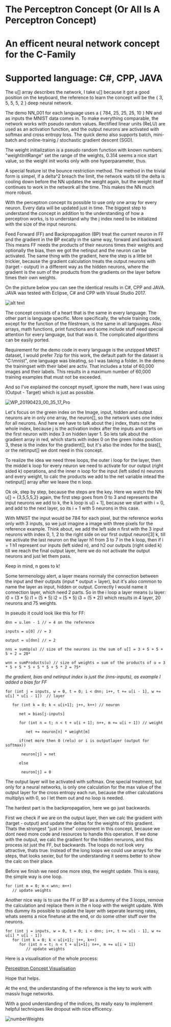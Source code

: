 # The Perceptron Concept (Or All Is A Perceptron Concept)
# An efficent neural network concept for the C-Family
# Supported language: C#, CPP, JAVA

The u[] array describes the network, I take u[] because it got a good position on the keyboard, the reference to learn the concept will be the { 3, 5, 5, 5, 2 } deep neural network. 

The demo NN_001 for each language uses a { 784, 25, 25, 25, 10 } NN and as inputs the MNIST data comes in.
To make everything comparable, the network works with pseudo random values. 
Rectified linear units (ReLU) are used as an activation function,
and the output neurons are activated with softmax and cross entropy loss.
The quick demo also supports batch, mini-batch and online-trainig / stochastic gradient descent (SGD). 

The weight initialization is a pseudo random function with known numbers. 
"weightInitRange" set the range of the weights, 0.314 seems a nice start value, 
so the weight init works only with one hyperparameter, thus.

A special feature ist the bounce restriction method.
The method in the trivial form is simpel, if a delta^2 breach the limit, the network waits till the delta is cooling down before the NN updates the weight again, but the weight itself continues to work in the network all the time. This makes the NN much more robust.

With the perceptron concept its possible to use only one array for every neuron. Every data will be updated just in time.
The biggest step to understand the concept in addition to the understanding of how a perceptron works, 
is to understand why the j index need to be initialized with the size of the input neurons.

Feed Forward (FF) and Backpropagation (BP) treat the current neuron in FF and the gradient in the BP excatly in the same way, forward and backward. This means FF needs the products of their neurons times their weights and optionally the bias, then we got the netinput and the neuron can be activated.
The same thing with the gradient, here the step is a little bit trickier, because the gradient calculation treats the output neurons with (target - output) in a different way as the hidden neurons, where the gradient is the sum of the products from the gradients on the layer before times their own weights.

On the picture below you can see the identical results in C#, CPP and JAVA. JAVA was tested with Eclipse, C#  and CPP with Visual Studio 2017.

![alt text](https://user-images.githubusercontent.com/53048236/61723001-99813b00-ad6b-11e9-81ea-aaa683a98b4f.png)

The concept consists of a heart that is the same in every language. The other part is language specific.
More specifically, the whole training code, except for the function of the filestream, is the same in all languages.
Also arrays, math functions, print functions and some include stuff need special attention for every language, but that was it.
The complicated algorithms can be easily ported.

Requirement for the demo code in every language is the unzipped MNIST dataset, I would prefer 7zip for this work, the default path for the dataset is "C:\mnist\", one language was bleating, so I was taking a folder. In the demo the trainingset with their label are activ. 
That includes a total of 60,000 images and their labels. This results in a maximum number of 60,000 training examples that must not be exceeded.


And so I've explained the concept myself, ignore the math, here I was using (Output - Target) which is just as possible.

![WP_20190423_00_35_17_Pro](https://user-images.githubusercontent.com/53048236/61755635-ca3b9180-adb8-11e9-99a6-adfce47950a5.jpg)

Let's focus on the green index on the Image, input, hidden and output neurons are in only one array, the neuron[], so the network uses one index for all neurons. And here we have to talk about the j index, thats not the whole index, because j is the activation index after the inputs and starts on the first neuron with index 3 on hidden layer 1. So lets talk about the gradient array in red, which starts with index 0 on the green index position 3, these is the index for the gradient[], but it's also the index for the bias[], or the netinput[] we dont need in this concept. 

To realize the idea we need three loops, the outer i loop for the layer, then the middel k loop for every neuron we need to activate for our output (right sided k) operations, and the inner n loop for the input (left sided n) neurons and every weight, to calc the products we add to the net variable intead the netinput[] array after we leave the n loop.

Ok ok, step by step, because the steps are the key. Here we watch the NN u[] = {3,5,5,5,2} again, the first step goes from 0 to 3 and represents the input neurons we add to k, the k loop is u[i + 1], because we start with i = 0, and add to the next layer, so its i + 1 with 5 neurons in this case.

With MNIST the input would be 784 for each pixel, but the reference works only with 3 inputs, so we just imagine a image with three pixels for the reference example.
Think about, we add the left side n first with the 3 input neurons with index 0, 1, 2 to the right side on our first output neuron[3] k, till we activate the last neuron on the layer h1 from 3 to 7 in the k loop, then if i = 1 h1 represent our inputs (left sided n), and h2 our outputs (right sided k) till we reach the final output layer, here we do not activate the output neurons and just let them pass.

Keep in  mind, n goes to k!

Some termenology alert, a layer means normaly the connection between the input and their outputs (input * output = layer), but it's also common to name the layer as input, hidden or output. Correctly I would name it connection layer, which need 2 parts.
So in the i loop a layer means (u layer: i0 = (3 * 5) i1 = (5 * 5) i2 = (5 * 5) i3 = (5 * 2)) which results in 4 layer, 20 neurons and 75 weights.

In pseudo it could look like this for FF:
```
dnn = u.len - 1 // = 4 on the reference

inputs = u[0] // = 3

output = u[dnn] // = 2

nns = sumUp(u) // size of the neurons is the sum of u[] = 3 + 5 + 5 + 5 + 2 = 20*

wnn = sumProducts(u) // size of weights = sum of the products of u = 3 * 5 + 5 * 5 + 5 * 5 + 5 * 2 = 75*
```
*the gradient, bias and netinput index is just the (nns-inputs), as example I added a bias for FF*

```
for (int j = inputs, w = 0, t = 0; i < dnn; i++, t += u[i - 1], w += u[i] * u[i - 1])  // layer

   for (int k = 0; k < u[i+1]; j++, k++) // neuron

      net = bias[j-inputs]

      for (int n = t; n < t + u[i + 1]; n++, m += u[i + 1]) // weight

         net += neuron[n] * weight[m]

      if(net more then 0 (relu) or i is outputlayer (output for softmax))

       neuron[j] = net

      else

       neuron[j] = 0
```

The output layer will be activated with softmax. One special treatment, but only for a neural networks, is only one calculation for the max value of the output layer for the cross entropy each run, because the other calculations multiplys with 0, so I let them out and no loop is needed.

The hardest part is the backpropagation, here we go just backwards.

First we check if we are on the output layer, then we calc the gradient with (target - output) and update the deltas for the weights of this gradient. Thats the strongest "just in time" component in this concept, because we dont need more code and resources to handle this operation. If we done with the output, we calc the gradient for the hidden nerurons, and this process ist just the FF, but backwards.
The loops do not look very attractive, thats true. Instead of the long loops we could use arrays for the steps, that looks sexier, but for the understanding it seems better to show the calc on their place.

Before we finish we need one more step, the weight update. This is easy, the simple way is one loop.
```
for (int m = 0; m < wnn; m++)
   // update weights
```

Another nice way is to use the FF or BP as a dummy of the 3 loops, remove the calculation and replace them in the n loop with the weight update. With this dummy its possible to update the layer with seperate learning rates, whats seems a nice finetune at the end, or do some other stuff over the neurons.   

```
for (int j = inputs, w = 0, t = 0; i < dnn; i++, t += u[i - 1], w += u[i] * u[i - 1]) 
   for (int k = 0; k < u[i+1]; j++, k++)
      for (int n = t; n < t + u[i+1]; n++, m += u[i + 1]) 
         // update weights
```

Here is a visualisation of the whole process:

[Perceptron Concept Visualisation](https://www.youtube.com/watch?v=jZgb3-W7BpQ)

Hope that helps.


At the end, the understanding of the reference is the key to work with massiv huge networks. 

With a good understanding of the indices, its really easy to implement helpful techniques like dropout with nice efficency.

![numberWeights](https://user-images.githubusercontent.com/53048236/61751317-3d88d780-ada8-11e9-9e50-9e1a95055e4d.png)


